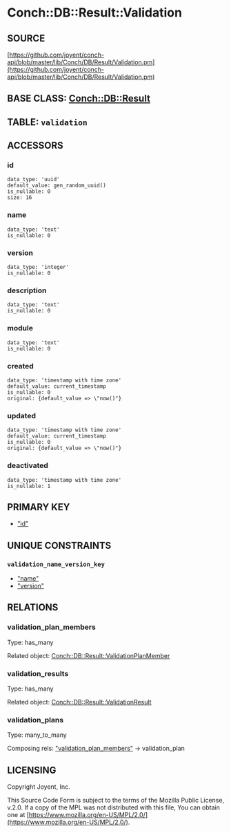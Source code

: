 # Conch::DB::Result::Validation

## SOURCE

[https://github.com/joyent/conch-api/blob/master/lib/Conch/DB/Result/Validation.pm](https://github.com/joyent/conch-api/blob/master/lib/Conch/DB/Result/Validation.pm)

## BASE CLASS: [Conch::DB::Result](../modules/Conch%3A%3ADB%3A%3AResult)

## TABLE: `validation`

## ACCESSORS

### id

```
data_type: 'uuid'
default_value: gen_random_uuid()
is_nullable: 0
size: 16
```

### name

```
data_type: 'text'
is_nullable: 0
```

### version

```
data_type: 'integer'
is_nullable: 0
```

### description

```
data_type: 'text'
is_nullable: 0
```

### module

```
data_type: 'text'
is_nullable: 0
```

### created

```
data_type: 'timestamp with time zone'
default_value: current_timestamp
is_nullable: 0
original: {default_value => \"now()"}
```

### updated

```
data_type: 'timestamp with time zone'
default_value: current_timestamp
is_nullable: 0
original: {default_value => \"now()"}
```

### deactivated

```
data_type: 'timestamp with time zone'
is_nullable: 1
```

## PRIMARY KEY

- ["id"](#id)

## UNIQUE CONSTRAINTS

### `validation_name_version_key`

- ["name"](#name)
- ["version"](#version)

## RELATIONS

### validation\_plan\_members

Type: has\_many

Related object: [Conch::DB::Result::ValidationPlanMember](../modules/Conch%3A%3ADB%3A%3AResult%3A%3AValidationPlanMember)

### validation\_results

Type: has\_many

Related object: [Conch::DB::Result::ValidationResult](../modules/Conch%3A%3ADB%3A%3AResult%3A%3AValidationResult)

### validation\_plans

Type: many\_to\_many

Composing rels: ["validation\_plan\_members"](#validation_plan_members) -> validation\_plan

## LICENSING

Copyright Joyent, Inc.

This Source Code Form is subject to the terms of the Mozilla Public License,
v.2.0. If a copy of the MPL was not distributed with this file, You can obtain
one at [https://www.mozilla.org/en-US/MPL/2.0/](https://www.mozilla.org/en-US/MPL/2.0/).

